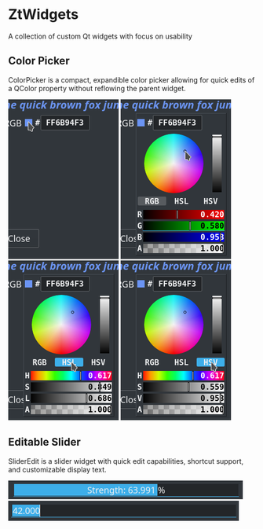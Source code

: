 # ZtWidgets
A collection of custom Qt widgets with focus on usability

## Color Picker
ColorPicker is a compact, expandible color picker allowing for quick edits of a QColor property without reflowing the parent widget.

![ColorPicker](docs/img/colorpicker0.png) ![ColorPicker](docs/img/colorpicker1.png) ![ColorPicker](docs/img/colorpicker2.png) ![ColorPicker](docs/img/colorpicker3.png)

## Editable Slider
SliderEdit is a slider widget with quick edit capabilities, shortcut support, and customizable display text.

![SliderEdit](docs/img/slideredit.png)
![SliderEdit](docs/img/slideredit_edit.png)


